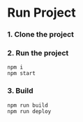 
# Run Project
### 1. Clone the project
### 2. Run the project
```shell
npm i
npm start
```

### 3. Build
```shell
npm run build
npm run deploy
```
